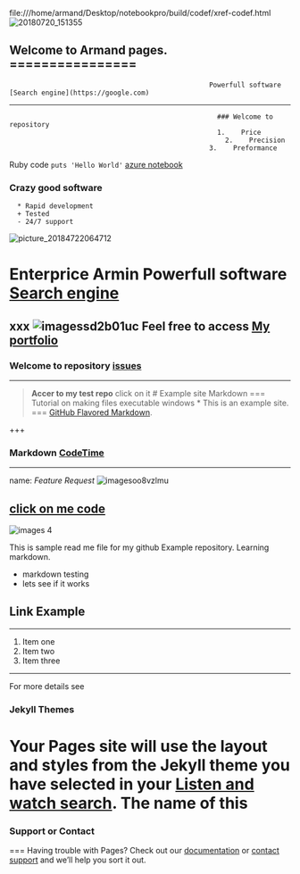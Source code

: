 file:///home/armand/Desktop/notebookpro/build/codef/xref-codef.html![20180720_151355](https://user-images.githubusercontent.com/40921746/43052870-5e00882c-8df7-11e8-8802-21e1ba07e130.jpg)
## Welcome to Armand pages.                    ================
                                                      Powerfull software [Search engine](https://google.com)
------------------
                                                        ### Welcome to repository
                                                        1.    Price
                                                          2.    Precision
                                                      3.    Preformance

Ruby code `puts 'Hello World'`
      [azure notebook](http://www.NotebookS.Azure.Com)
### Crazy good software
      * Rapid development
      + Tested
      - 24/7 support
![picture_20184722064712](https://user-images.githubusercontent.com/40921746/43234798-43136672-904c-11e8-87a8-4c2350e49ea7.jpg)

   Enterprice Armin                  Powerfull software [Search engine](https://google.com)
================
xxx   ![imagessd2b01uc](https://user-images.githubusercontent.com/40921746/43241355-cc83baf8-904f-11e8-940f-b22e20fcd43c.png)
                                       Feel free to access [My portfolio](http://armin2pa.github.io/test-repo/)
------------------
### Welcome to repository                               [issues](https://github.com/armin2pa/Armand/tree/master/.github/ISSUE_TEMPLATE)

___ 
> **Accer to my test repo** click on it                    # Example site Markdown
===
   Tutorial on making files executable windows                    *    This is an example site.
===
                                        [GitHub Flavored Markdown](https://guides.github.com/features/mastering-markdown/).

+++
### Markdown                         [CodeTime](http://www.codetime.io)
---
name: *Feature Request*
![imagesoo8vzlmu](https://user-images.githubusercontent.com/40921746/43240709-aeae7d72-904c-11e8-9545-5669af745576.jpg)

   [ click on me code ](https://github.com/armin2pa/armin/blob/master/awscode)
---
![images 4](https://user-images.githubusercontent.com/40921746/43240588-227473ca-904c-11e8-8f99-d8277d8e8bb1.png)


This is sample read me file for my github Example repository. Learning markdown.

*    markdown testing
*    lets see if it works

## Link Example


---
1. Item one
2. Item two
3. Item three

---
   For more details see   

### Jekyll Themes
Your Pages site will use the layout and styles from the Jekyll theme you have selected in your [Listen and watch search](https://youtube.com). The name of this 
===
### Support or Contact
===
Having trouble with Pages? Check out our [documentation](https://help.github.com/categories/github-pages-basics/) or [contact support](https://github.com/contact) 
and we’ll help you sort it out.
